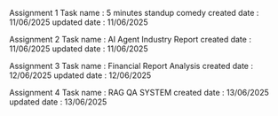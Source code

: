 Assignment 1
Task name    : 5 minutes standup comedy
created date : 11/06/2025
updated date : 11/06/2025

Assignment 2
Task name    : AI Agent Industry Report 
created date : 11/06/2025
updated date : 11/06/2025

Assignment 3
Task name    : Financial Report Analysis
created date : 12/06/2025
updated date : 12/06/2025

Assignment 4
Task name    : RAG QA SYSTEM
created date : 13/06/2025
updated date : 13/06/2025

